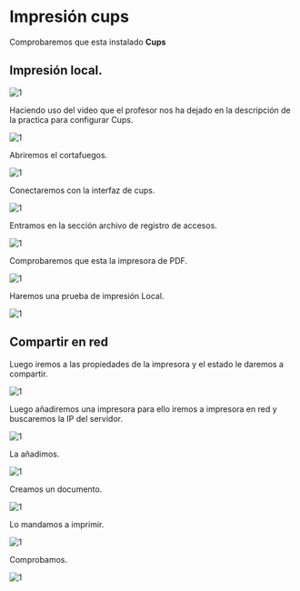 # Impresión cups

Comprobaremos que esta instalado **Cups**

## Impresión local.

![1](./img/1.png)

Haciendo uso del video que el profesor nos ha dejado en la descripción de la practica para configurar Cups.

![1](./img/2.png)

Abriremos el cortafuegos.

![1](./img/3.png)

Conectaremos con la interfaz de cups.

![1](./img/4.png)

Entramos en la sección archivo de registro de accesos.

![1](./img/5.png)

Comprobaremos que esta la impresora de PDF.

![1](./img/6.png)

Haremos una prueba de impresión Local.

![1](./img/7.png)

## Compartir en red

Luego iremos a las propiedades de la impresora y el estado le daremos a compartir.

![1](./img/8.png)

Luego añadiremos una impresora para ello iremos a impresora en red y buscaremos la IP del servidor.

![1](./img/10.1.png)

La añadimos.


![1](./img/9.png)

Creamos un documento.

![1](./img/10.png)

Lo mandamos a imprimir.

![1](./img/11.png)

Comprobamos.

![1](./img/12.png)
